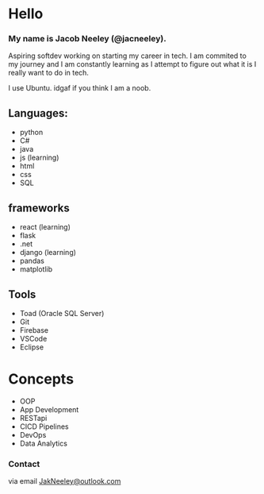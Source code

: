 # Hello
### My name is Jacob Neeley (@jacneeley).
Aspiring softdev working on starting my career in tech. I am commited to my journey and I am constantly learning as I attempt to figure out what it is I really want to do in tech.

I use Ubuntu. idgaf if you think I am a noob. 

## Languages:
- python
- C#
- java 
- js (learning)
- html
- css
- SQL

## frameworks
- react (learning)
- flask
- .net
- django (learning)
- pandas
- matplotlib

## Tools
- Toad (Oracle SQL Server)
- Git
- Firebase
- VSCode
- Eclipse

# Concepts
- OOP
- App Development
- RESTapi
- CICD Pipelines
- DevOps
- Data Analytics

### Contact 
via email JakNeeley@outlook.com
